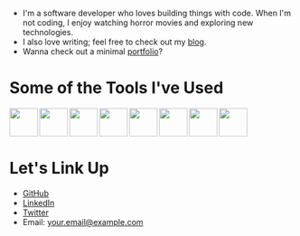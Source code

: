 - I'm a software developer who loves building things with code. When I'm not coding, I enjoy watching horror movies and exploring new technologies.
- I also love writing; feel free to check out my [blog](https://medium.com/@efar3200).
- Wanna check out a minimal [portfolio](https://h1n.netlify.app/)?

# Some of the Tools I've Used

<img align="left" width="50px" src="https://cdn.jsdelivr.net/gh/devicons/devicon@latest/icons/typescript/typescript-original.svg" />
<img align="left" width="50px" src="https://cdn.jsdelivr.net/gh/devicons/devicon@latest/icons/react/react-original.svg" />
<img align="left" width="50px" src="https://cdn.jsdelivr.net/gh/devicons/devicon@latest/icons/html5/html5-original.svg" />
<img align="left" width="50px" src="https://cdn.jsdelivr.net/gh/devicons/devicon@latest/icons/css3/css3-original.svg" />
<img align="left" width="50px" src="https://cdn.jsdelivr.net/gh/devicons/devicon@latest/icons/flutter/flutter-original.svg" />
<img align="left" width="50px" src="https://cdn.jsdelivr.net/gh/devicons/devicon@latest/icons/dart/dart-original.svg" />
<img align="left" width="50px" src="https://cdn.jsdelivr.net/gh/devicons/devicon@latest/icons/amazonwebservices/amazonwebservices-original-wordmark.svg" />
<img align="left" width="50px" src="https://cdn.jsdelivr.net/gh/devicons/devicon@latest/icons/firebase/firebase-original.svg" />

<br clear="left"/>

# Let's Link Up
- [GitHub](https://github.com/yourusername)
- [LinkedIn](https://linkedin.com/in/yourprofile)
- [Twitter](https://twitter.com/yourhandle)
- Email: your.email@example.com
          

